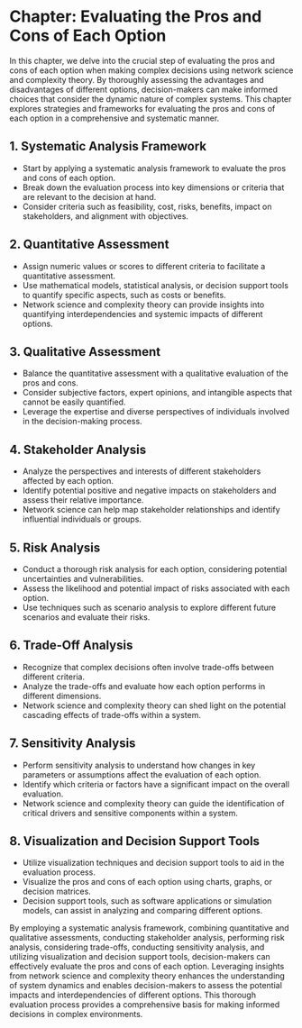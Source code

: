 Chapter: Evaluating the Pros and Cons of Each Option
====================================================

In this chapter, we delve into the crucial step of evaluating the pros and cons of each option when making complex decisions using network science and complexity theory. By thoroughly assessing the advantages and disadvantages of different options, decision-makers can make informed choices that consider the dynamic nature of complex systems. This chapter explores strategies and frameworks for evaluating the pros and cons of each option in a comprehensive and systematic manner.

**1. Systematic Analysis Framework**
------------------------------------

* Start by applying a systematic analysis framework to evaluate the pros and cons of each option.
* Break down the evaluation process into key dimensions or criteria that are relevant to the decision at hand.
* Consider criteria such as feasibility, cost, risks, benefits, impact on stakeholders, and alignment with objectives.

**2. Quantitative Assessment**
------------------------------

* Assign numeric values or scores to different criteria to facilitate a quantitative assessment.
* Use mathematical models, statistical analysis, or decision support tools to quantify specific aspects, such as costs or benefits.
* Network science and complexity theory can provide insights into quantifying interdependencies and systemic impacts of different options.

**3. Qualitative Assessment**
-----------------------------

* Balance the quantitative assessment with a qualitative evaluation of the pros and cons.
* Consider subjective factors, expert opinions, and intangible aspects that cannot be easily quantified.
* Leverage the expertise and diverse perspectives of individuals involved in the decision-making process.

**4. Stakeholder Analysis**
---------------------------

* Analyze the perspectives and interests of different stakeholders affected by each option.
* Identify potential positive and negative impacts on stakeholders and assess their relative importance.
* Network science can help map stakeholder relationships and identify influential individuals or groups.

**5. Risk Analysis**
--------------------

* Conduct a thorough risk analysis for each option, considering potential uncertainties and vulnerabilities.
* Assess the likelihood and potential impact of risks associated with each option.
* Use techniques such as scenario analysis to explore different future scenarios and evaluate their risks.

**6. Trade-Off Analysis**
-------------------------

* Recognize that complex decisions often involve trade-offs between different criteria.
* Analyze the trade-offs and evaluate how each option performs in different dimensions.
* Network science and complexity theory can shed light on the potential cascading effects of trade-offs within a system.

**7. Sensitivity Analysis**
---------------------------

* Perform sensitivity analysis to understand how changes in key parameters or assumptions affect the evaluation of each option.
* Identify which criteria or factors have a significant impact on the overall evaluation.
* Network science and complexity theory can guide the identification of critical drivers and sensitive components within a system.

**8. Visualization and Decision Support Tools**
-----------------------------------------------

* Utilize visualization techniques and decision support tools to aid in the evaluation process.
* Visualize the pros and cons of each option using charts, graphs, or decision matrices.
* Decision support tools, such as software applications or simulation models, can assist in analyzing and comparing different options.

By employing a systematic analysis framework, combining quantitative and qualitative assessments, conducting stakeholder analysis, performing risk analysis, considering trade-offs, conducting sensitivity analysis, and utilizing visualization and decision support tools, decision-makers can effectively evaluate the pros and cons of each option. Leveraging insights from network science and complexity theory enhances the understanding of system dynamics and enables decision-makers to assess the potential impacts and interdependencies of different options. This thorough evaluation process provides a comprehensive basis for making informed decisions in complex environments.
